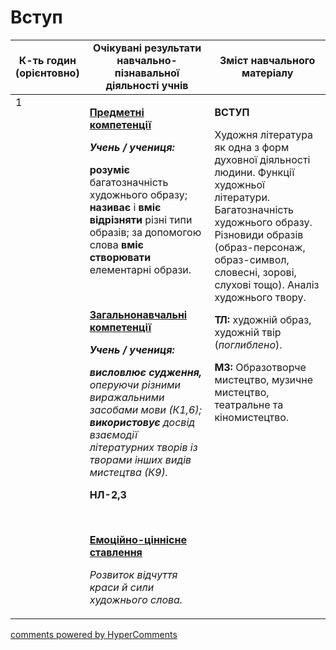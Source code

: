 <div id="hypercomments_widget" class="js-hypercomments-widget invisible"></div>

# Вступ

<table>
  <tr>
    <td width="10%" align="center"><b>К-ть годин (орієнтовно)</b></td>
    <td width="45%" align="center"><b>Очікувані результати навчально-пізнавальної діяльності учнів</b></td>
    <td width="45%" align="center"><b>Зміст навчального матеріалу</b></td>
  </tr>
<tbody>
  <tr>
<td width="10%" style="vertical-align:top !important;">1</td>
    <td width="45%" style="vertical-align:top !important;">
<p><strong><u>Предметні компетенції</u></strong></p>
<p><strong><em>Учень / учениця: </em></strong></p>
<p><strong>розуміє</strong> багатозначність художнього образу; <strong>називає</strong> і <strong>вміє відрізняти</strong> різні типи образів; за допомогою слова <strong>вміє створювати</strong> елементарні образи.</p>
<p>&nbsp;</p>
<p><strong><u>Загальнонавчальні компетенції</u></strong></p>
<p><strong><em>Учень / учениця: </em></strong></p>
<p><strong><em>висловлює судження,</em></strong><em> оперуючи різними виражальними засобами мови (К1,6);</em><strong><em> використовує</em></strong><em> досвід взаємодії літературних творів із творами інших видів мистецтва (К9).</em></p>
<p><strong>НЛ-2,3</strong></p>
<p><em>&nbsp;</em></p>
<p><strong><u>Емоційно-ціннісне ставлення</u></strong></p>
<p><em>Розвиток відчуття краси й сили художнього слова.</em></p> 
</td>
    <td width="45%" style="vertical-align:top !important;">
<p><strong>ВСТУП</strong></p>
<p>Художня література як одна з форм духовної дiяльності людини. Функції художньої літератури. Багатозначність художнього образу. Різновиди образів (образ-персонаж, образ-символ, словесні, зорові, слухові тощо). Аналіз художнього твору.</p>
<p><strong>ТЛ:</strong> художній образ, художній твір (<em>поглиблено</em>).</p>
<p><strong>МЗ:</strong> Образотворче мистецтво, музичне мистецтво, театральне та кіномистецтво.</p></td>
  </tr>
</tbody>
</table>

<div class="js-hypercomments-container">
<a href="http://hypercomments.com" class="hc-link" title="comments widget">comments powered by HyperComments</a>
</div>